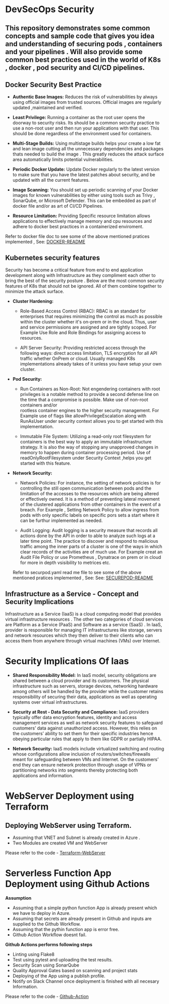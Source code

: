 # DevSecOps Security 

## This repository demonstrates some common concepts and sample code that gives you  idea and understanding of securing pods , containers and your pipelines . Will also provide some common best practices used in the world of K8s , docker , pod security and CI/CD pipelines.

## Docker Security Best Practice
- **Authentic Base Images:** Reduces the risk of vulnerabilities by always using official images from trusted sources. Official images are regularly updated ,maintained and verified.

- **Least Privilege:** Running a container as the root user opens the doorway to security risks. Its should be a common security practice to use a non-root user and then run your applications with that user.  This should be done regardless of the environment used for containers.

- **Multi-Stage Builds:** Using multistage builds helps your create a low fat and lean image cutting all the unnecessary dependencies and packages thats needed to build the image . This greatly reduces the attack surface area automatically limits potential vulnerabilities.

- **Periodic Docker Update:** Update Docker regularly to the latest version to make sure that you have the latest patches about security, and be updated with all the current features.

- **Image Scanning:** You should set up periodic scanning of your Docker images for known vulnerabilities by either using tools such as Trivy , SonarQube, or Microsoft Defender. This can be embedded as part of docker file and/or as art of CI/CD Pipelines.

- **Resource Limitation:** Providing Specific resource limitation allows applications to effectively manage memory and cpu resources and adhere to docker best practices in a containerized enviroment.

Refer to docker file doc to see some of the above mentioned pratices implemented , See: [DOCKER-README](docker_readme.md)

## Kubernetes security features
Security has become a critical feature from end to end application development along with Infrastructure as they compliment each other to bring the best of the security posture . Below are the most common security features of K8s that should not be ignored.  All of them combine together to minimize the attack surface.

- **Cluster Hardening:**
  - Role-Based Access Control (RBAC): RBAC is an  standard for enterprises that requires minimizing the control as much as possible within the cluster whether it's on-prem or in the cloud. Thus, user and service 
    permissions are assigned and are tightly scoped. For Example Use Role and Role Bindings for assigning access to resources.
    
  - API Server Security: Providing restricted access through the following ways: direct access limitation, TLS encryption for all API traffic whether OnPrem or cloud. Usually managed K8s implementations already takes of it unless you have setup your own cluster.

- **Pod Security:**
  - Run Containers as Non-Root: Not engendering containers with root privileges is a notable method to provide a second defense line on the time that a compromise is possible. Make use of non-root containers and/or       
    rootless container engines to the higher security management. For Example use of flags like allowPrivilegeEscalation along with RunAsUser under security context allows you to get started with this implementation.
    
  - Immutable File System: Utilizing a read-only root filesystem for containers is the best way to apply an immutable infrastructure strategy. It is also the way of stopping any unapproved changes in memory to happen 
    during container processing period. Use of readOnlyRootFilesystem under Security Context ,helps you get started with this feature.
    
- **Network Security:**
  - Network Policies: For instance, the setting of network policies is for controlling the still open communication between pods and the limitation of the accesses to the resources which are being altered or effectively      owned. It is a method of preventing lateral movement of the clustered applications from other containers in the event of a breach. For Example , Setting Network Policy to allow ingress from pods with only specific 
    labels on specific pors sets a start where it can be furthur implemented as needed.
    
  - Audit Logging:  Audit logging is a security measure that records all actions done by the API in order to able to analyze such logs at a later time point. The practice to discover and respond to malicious traffic 
    among the inner parts of a cluster is one of the ways in which clear records of the activities are of much use. For Example creat an Audit File Policy or use Prometheus , Dynatrace on prem or in cloud for more in 
    depth vsisibility to metrices etc.

  Refer to securpod.yaml read me file to see some of the above mentioned pratices implemented , See: See: [SECUREPOD-README](podsec_readme.md)

## Infrastructure as a Service - Concept and Security Implications
Infrastructure as a Service (IaaS) is a cloud computing model that provides virtual infrastructure resources . The other two categories of cloud services are Platform as a Service (PaaS) and Software as a service (SaaS) . In IaaS, provider is responsible for managing IT infrastructures like storage, servers and network resources which they then deliver to their clients who can access them from anywhere through virtual machines (VMs) over Internet.

# Security Implications Of Iaas

- **Shared Responsibility Model:**
  In IaaS model, security obligations are shared between a cloud provider and its customers. The physical infrastructure such as servers, storage devices, networking hardware among others will be handled by the provider while the customer retains responsibility of securing their data, applications as well as operating systems over virtual infrastructures.

- **Security at Rest - Data Security and Compliance:**
IaaS providers typically offer data encryption features, identity and access management services as well as network security features to safeguard customers’ data against unauthorized access. However, this relies on the customers’ ability to set them for their specific industries hence obeying particular rules that apply to them like GDPR or partially HIPAA.

- **Network Security:**
IaaS models include virtualized switching and routing whose configurations allow inclusion of routers/switches/firewalls meant for safeguarding between VMs and Internet. On the customers’ end they can ensure network protection through usage of VPNs or partitioning networks into segments thereby protecting both applications and information.


# WebServer Deployment using Terraform

## Deploying WebServer using Terraform.

- Assuming that VNET and Subnet is already created in Azure .
- Two Modules are created VM and WebServer
 
Please refer to the code - [Terraform-WebServer](./canary/)

# Serverless Function App Deployment using Github Actions

**Assumption**
  - Assuming that a simple python function App is already present which we have to deploy in Azure.
  - Assuming that secrets are already present in Github and inputs are supplied to the Github Workflow.
  - Assuming that the pythin function app is error free.
  - Github Action Workflow doesnt fail.
  
**Github Actions performs following steps**
  - Linting using Flake8
  - Test using pytest and uploading the test results.
  - Security Scan using SonarQube
  - Quality Approval Gates based on scanning and project stats
  - Deploying of the App using a publish profile.
  - Notify on Slack Channel once deployment is finished with all necesary Information.
  
 
Please refer to the code - [Github-Action](./.github/workflows/)


